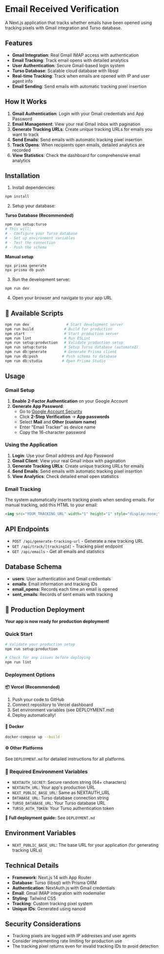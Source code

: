 # Email Received Verification

A Next.js application that tracks whether emails have been opened using tracking pixels with Gmail integration and Turso database.

## Features

- **Gmail Integration**: Real Gmail IMAP access with authentication
- **Email Tracking**: Track email opens with detailed analytics
- **User Authentication**: Secure Gmail-based login system
- **Turso Database**: Scalable cloud database with libsql
- **Real-time Tracking**: Track when emails are opened with IP and user agent info
- **Email Sending**: Send emails with automatic tracking pixel insertion

## How It Works

1. **Gmail Authentication**: Login with your Gmail credentials and App Password
2. **Email Management**: View your real Gmail inbox with pagination
3. **Generate Tracking URLs**: Create unique tracking URLs for emails you want to track
4. **Send Emails**: Send emails with automatic tracking pixel insertion
5. **Track Opens**: When recipients open emails, detailed analytics are recorded
6. **View Statistics**: Check the dashboard for comprehensive email analytics

## Installation

1. Install dependencies:

```bash
npm install
```

2. Setup your database:

**Turso Database (Recommended)**

```bash
npm run setup:turso
# This will:
# - Configure your Turso database
# - Set up environment variables
# - Test the connection
# - Push the schema
```

**Manual setup**

```bash
npx prisma generate
npx prisma db push
```

3. Run the development server:

```bash
npm run dev
```

4. Open your browser and navigate to your app URL

## 📜 Available Scripts

```bash
npm run dev                 # Start development server
npm run build              # Build for production
npm start                  # Start production server
npm run lint               # Run ESLint
npm run setup:production   # Validate production setup
npm run setup:turso        # Setup Turso database (automated)
npm run db:generate        # Generate Prisma client
npm run db:push           # Push schema to database
npm run db:studio         # Open Prisma Studio
```

## Usage

### Gmail Setup

1. **Enable 2-Factor Authentication** on your Google Account
2. **Generate App Password**:
   - Go to [Google Account Security](https://myaccount.google.com/security)
   - Click **2-Step Verification** → **App passwords**
   - Select **Mail** and **Other (custom name)**
   - Enter "Email Tracker" as device name
   - Copy the 16-character password

### Using the Application

1. **Login**: Use your Gmail address and App Password
2. **Gmail Client**: View your real Gmail inbox with pagination
3. **Generate Tracking URLs**: Create unique tracking URLs for emails
4. **Send Emails**: Send emails with automatic tracking pixel insertion
5. **View Analytics**: Check detailed email open statistics

### Email Tracking

The system automatically inserts tracking pixels when sending emails. For manual tracking, add this HTML to your email:

```html
<img src="YOUR_TRACKING_URL" width="1" height="1" style="display:none;" />
```

## API Endpoints

- `POST /api/generate-tracking-url` - Generate a new tracking URL
- `GET /api/track/[trackingId]` - Tracking pixel endpoint
- `GET /api/emails` - Get all emails and statistics

## Database Schema

- **users**: User authentication and Gmail credentials
- **emails**: Email information and tracking IDs
- **email_opens**: Records each time an email is opened
- **sent_emails**: Records of sent emails with tracking

## 🚀 Production Deployment

**Your app is now ready for production deployment!**

### Quick Start

```bash
# Validate your production setup
npm run setup:production

# Check for any issues before deploying
npm run lint
```

### Deployment Options

#### 📦 Vercel (Recommended)

1. Push your code to GitHub
2. Connect repository to Vercel dashboard
3. Set environment variables (see DEPLOYMENT.md)
4. Deploy automatically!

#### 🐳 Docker

```bash
docker-compose up --build
```

#### ⚙️ Other Platforms

See `DEPLOYMENT.md` for detailed instructions for all platforms.

### 🔑 Required Environment Variables

- `NEXTAUTH_SECRET`: Secure random string (64+ characters)
- `NEXTAUTH_URL`: Your app's production URL
- `NEXT_PUBLIC_BASE_URL`: Same as NEXTAUTH_URL
- `DATABASE_URL`: Turso database connection string
- `TURSO_DATABASE_URL`: Your Turso database URL
- `TURSO_AUTH_TOKEN`: Your Turso authentication token

**📖 Full deployment guide:** See `DEPLOYMENT.md`

## Environment Variables

- `NEXT_PUBLIC_BASE_URL`: The base URL for your application (for generating tracking URLs)

## Technical Details

- **Framework**: Next.js 14 with App Router
- **Database**: Turso (libsql) with Prisma ORM
- **Authentication**: NextAuth.js with Gmail credentials
- **Email**: Gmail IMAP integration with nodemailer
- **Styling**: Tailwind CSS
- **Tracking**: Custom tracking pixel system
- **Unique IDs**: Generated using nanoid

## Security Considerations

- Tracking pixels are logged with IP addresses and user agents
- Consider implementing rate limiting for production use
- The tracking pixel returns even for invalid tracking IDs to avoid detection
